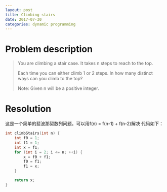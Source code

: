 ```yaml
---
layout: post
title: Climbing stairs
date: 2017-07-30
categories: dynamic programming
---
```

# Problem description

> You are climbing a stair case. It takes n steps to reach to the top.
> 
> Each time you can either climb 1 or 2 steps. In how many distinct ways can you climb to the top?
> 
> Note: Given n will be a positive integer.

# Resolution

这是一个简单的斐波那契数列问题。可以用f(n) = f(n-1) + f(n-2)解决
代码如下：
```c++
int climbStairs(int n) {
	int f0 = 1;
	int f1 = 1;
	int x = f1;
	for (int i = 2; i <= n; ++i) {
	    x = f0 + f1;
	    f0 = f1;
	    f1 = x;
	}

	return x;
}
```
